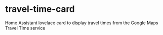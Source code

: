 # travel-time-card
Home Assistant lovelace card to display travel times from the Google Maps Travel Time service
